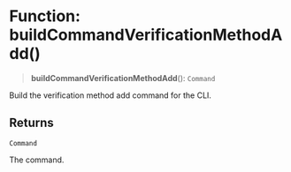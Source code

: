 # Function: buildCommandVerificationMethodAdd()

> **buildCommandVerificationMethodAdd**(): `Command`

Build the verification method add command for the CLI.

## Returns

`Command`

The command.
